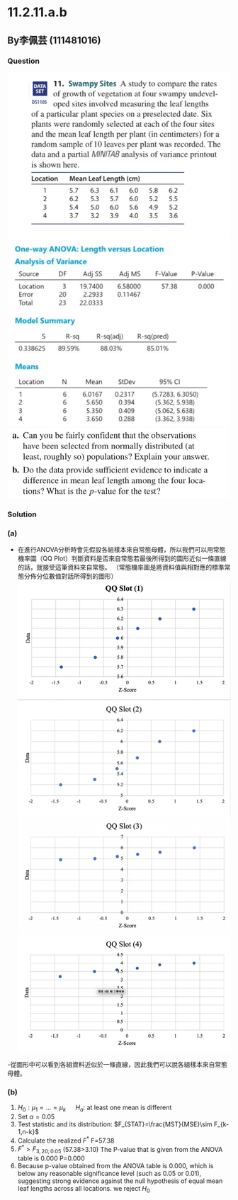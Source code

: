 # 11.2.11.a.b
## By李佩芸 (111481016) 

### Question
![image](https://github.com/HWTeng-Course/202402-Statistics/blob/main/Images/ED29269B-D192-4516-BCC8-6EBFF6146FC0.jpeg)
![image](https://github.com/HWTeng-Course/202402-Statistics/blob/main/Images/S__41779228.jpg)
![image](https://github.com/HWTeng-Course/202402-Statistics/blob/main/Images/0EFE3636-5608-4374-A97D-9740A8E364B0.jpeg)
### Solution

### (a) 
- 在進行ANOVA分析時會先假設各組樣本來自常態母體，所以我們可以用常態機率圖（QQ Plot）判斷資料是否來自常態若最後所得到的圖形近似一條直線的話，就接受這筆資料來自常態。
（常態機率圖是將資料值與相對應的標準常態分佈分位數值對話所得到的圖形）
![image](https://github.com/HWTeng-Course/202402-Statistics/blob/main/Images/E98D74A5-9D3C-4ADD-BC10-94349D19AFC1.jpeg)
![image](https://github.com/HWTeng-Course/202402-Statistics/blob/main/Images/6331AE24-9DC9-4AEB-89B9-ACBE75C23785.png)
![image](https://github.com/HWTeng-Course/202402-Statistics/blob/main/Images/F9EE04A4-7897-4ED2-B7CC-46C932DECA73.png)
![image](https://github.com/HWTeng-Course/202402-Statistics/blob/main/Images/BB5CE4E2-C16E-4BA8-9FF3-994DE9212D78.jpeg)

-從圖形中可以看到各組資料近似於一條直線，因此我們可以說各組樣本來自常態母體。
### (b) 
1. $H_0:\mu_1=…=\mu_k$ &emsp; $H_a:$ at least one mean is different
2. Set  $\alpha=0.05$
3. Test statistic and its distribution: $F_{STAT}=\frac{MST}{MSE}\sim F_{k-1,n-k}$
4. Calculate the realized $F^*$ F=57.38
5. $F^{*} > F_{3,20;0.05}$ (57.38>3.10)
   The P-value that is given from the ANOVA table is 0.000 P=0.000
7. Because p-value obtained from the ANOVA table is 0.000, which is below any reasonable significance level (such as 0.05 or 0.01), suggesting strong evidence against the null hypothesis of equal mean leaf lengths across all locations. we reject $H_0$ 
